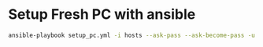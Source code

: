 Setup Fresh PC with ansible
===========================
```sh
ansible-playbook setup_pc.yml -i hosts --ask-pass --ask-become-pass -u <username>
```
